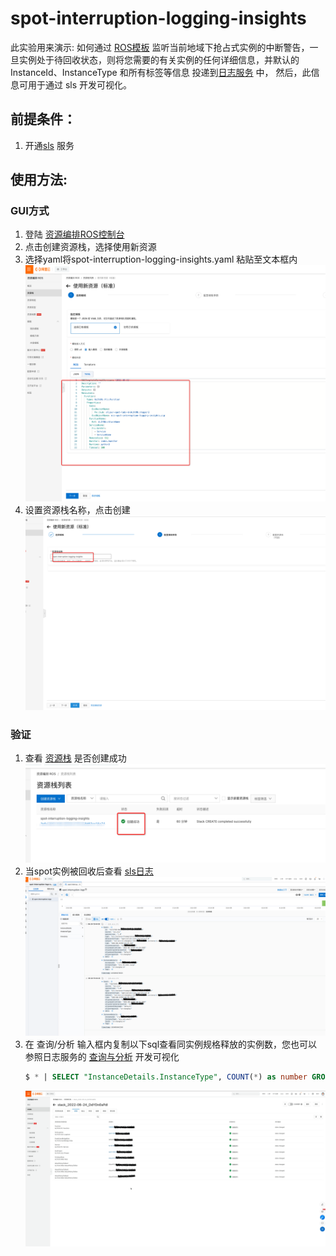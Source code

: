 # spot-interruption-logging-insights
此实验用来演示: 如何通过 [ROS模板](https://ros.console.aliyun.com/cn-hangzhou/stacks) 监听当前地域下抢占式实例的中断警告，一旦实例处于待回收状态，则将您需要的有关实例的任何详细信息，并默认的 InstanceId、InstanceType 和所有标签等信息 投递到[日志服务](https://sls.console.aliyun.com/lognext/profile) 中， 然后，此信息可用于通过 sls 开发可视化。
## 前提条件：
1. 开通[sls](https://sls.console.aliyun.com/lognext/profile) 服务
## 使用方法:
### GUI方式
1. 登陆 [资源编排ROS控制台](https://ros.console.aliyun.com/cn-hangzhou/welcome)
2. 点击创建资源栈，选择使用新资源
3. 选择yaml将spot-interruption-logging-insights.yaml 粘贴至文本框内
   ![](docs/spot-interruption-logging-insights-1.png?raw=true "create ros 1")
4. 设置资源栈名称，点击创建
   ![](docs/spot-interruption-logging-insights-2.png?raw=true "create ros 2")

### 验证
1. 查看 [资源栈](https://ros.console.aliyun.com/cn-hangzhou/stacks) 是否创建成功
   ![](docs/spot-interruption-logging-insights-3.png?raw=true "create ros 3")
2. 当spot实例被回收后查看 [sls日志](https://sls.console.aliyun.com/lognext/profile)
   ![](docs/spot-interruption-logging-insights-4.png?raw=true "create ros 4")
3. 在 查询/分析 输入框内复制以下sql查看同实例规格释放的实例数，您也可以参照日志服务的 [查询与分析](https://help.aliyun.com/document_detail/128135.html) 开发可视化
    ```sql
    $ * | SELECT "InstanceDetails.InstanceType", COUNT(*) as number GROUP BY "InstanceDetails.InstanceType" LIMIT 1000
    ```
   ![](docs/spot-interruption-logging-insights-5.png?raw=true "create ros 4")
    